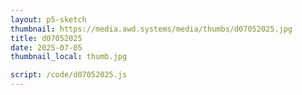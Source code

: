 ```yaml
---
layout: p5-sketch
thumbnail: https://media.awd.systems/media/thumbs/d07052025.jpg
title: d07052025
date: 2025-07-05
thumbnail_local: thumb.jpg

script: /code/d07052025.js
---
```

